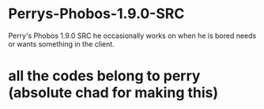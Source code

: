 # Perrys-Phobos-1.9.0-SRC
Perry's Phobos 1.9.0 SRC he occasionally works on when he is bored needs or wants something in the client.
# all the codes belong to perry (absolute chad for making this)
